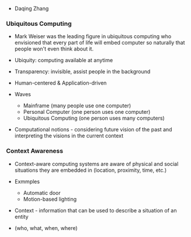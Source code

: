 - Daqing Zhang
### Ubiquitous Computing
- Mark Weiser was the leading figure in ubiquitous computing who envisioned that every part of life will embed computer so naturally that people won't even think about it.

- Ubiquity: computing available at anytime
- Transparency: invisible, assist people in the background

- Human-centered & Application-driven

- Waves
	- Mainframe (many people use one computer)
	- Personal Computer (one person uses one computer)
	- Ubiquitous Computing (one person uses many computers)

- Computational notions - considering future vision of the past and interpreting the visions in the current context
### Context Awareness
- Context-aware computing systems are aware of physical and social situations they are embedded in (location, proximity, time, etc.)
- Exmmples
	- Automatic door
	- Motion-based lighting

- Context - information that can be used to describe a situation of an entity
- (who, what, when, where)